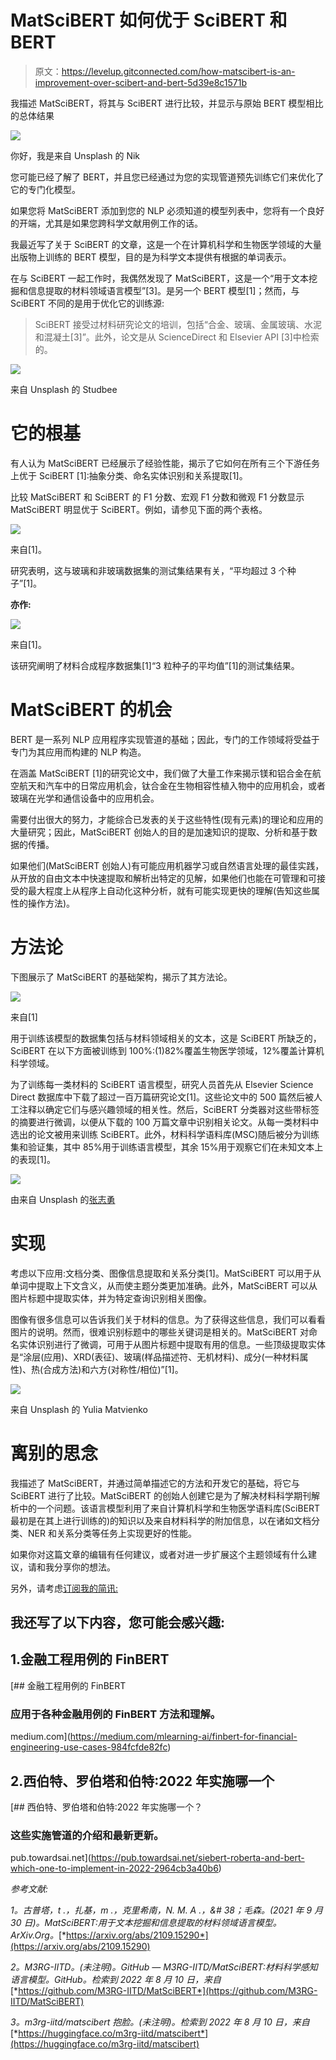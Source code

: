 # MatSciBERT 如何优于 SciBERT 和 BERT

> 原文：<https://levelup.gitconnected.com/how-matscibert-is-an-improvement-over-scibert-and-bert-5d39e8c1571b>

我描述 MatSciBERT，将其与 SciBERT 进行比较，并显示与原始 BERT 模型相比的总体结果

![](img/14a0fd288583774a244801d6caf38161.png)

你好，我是来自 Unsplash 的 Nik

您可能已经了解了 BERT，并且您已经通过为您的实现管道预先训练它们来优化了它的专门化模型。

如果您将 MatSciBERT 添加到您的 NLP 必须知道的模型列表中，您将有一个良好的开端，尤其是如果您跨科学文献用例工作的话。

我最近写了关于 SciBERT 的文章，这是一个在计算机科学和生物医学领域的大量出版物上训练的 BERT 模型，目的是为科学文本提供有根据的单词表示。

在与 SciBERT 一起工作时，我偶然发现了 MatSciBERT，这是一个“用于文本挖掘和信息提取的材料领域语言模型”[3]。是另一个 BERT 模型[1]；然而，与 SciBERT 不同的是用于优化它的训练源:

> SciBERT 接受过材料研究论文的培训，包括“合金、玻璃、金属玻璃、水泥和混凝土[3]”。此外，论文是从 ScienceDirect 和 Elsevier API [3]中检索的。

![](img/5dcdecca97b2353646539ee3c59ae61c.png)

来自 Unsplash 的 Studbee

# **它的根基**

有人认为 MatSciBERT 已经展示了经验性能，揭示了它如何在所有三个下游任务上优于 SciBERT [1]:抽象分类、命名实体识别和关系提取[1]。

比较 MatSciBERT 和 SciBERT 的 F1 分数、宏观 F1 分数和微观 F1 分数显示 MatSciBERT 明显优于 SciBERT。例如，请参见下面的两个表格。

![](img/f601a17c16d0001f32e7ae6dd3d749e7.png)

来自[1]。

研究表明，这与玻璃和非玻璃数据集的测试集结果有关，“平均超过 3 个种子”[1]。

**亦作:**

![](img/072864d23eed7db5a8850b174f65e770.png)

来自[1]。

该研究阐明了材料合成程序数据集[1]“3 粒种子的平均值”[1]的测试集结果。

# MatSciBERT 的机会

BERT 是一系列 NLP 应用程序实现管道的基础；因此，专门的工作领域将受益于专门为其应用而构建的 NLP 构造。

在涵盖 MatSciBERT [1]的研究论文中，我们做了大量工作来揭示镁和铝合金在航空航天和汽车中的日常应用机会，钛合金在生物相容性植入物中的应用机会，或者玻璃在光学和通信设备中的应用机会。

需要付出很大的努力，才能综合已发表的关于这些特性(现有元素)的理论和应用的大量研究；因此，MatSciBERT 创始人的目的是加速知识的提取、分析和基于数据的传播。

如果他们(MatSciBERT 创始人)有可能应用机器学习或自然语言处理的最佳实践，从开放的自由文本中快速提取和解析出特定的见解，如果他们也能在可管理和可接受的最大程度上从程序上自动化这种分析，就有可能实现更快的理解(告知这些属性的操作方法)。

# **方法论**

下图展示了 MatSciBERT 的基础架构，揭示了其方法论。

![](img/163f88f844bb7c933f7d9c00b731240e.png)

来自[1]

用于训练该模型的数据集包括与材料领域相关的文本，这是 SciBERT 所缺乏的，SciBERT 在以下方面被训练到 100%:(1)82%覆盖生物医学领域，12%覆盖计算机科学领域。

为了训练每一类材料的 SciBERT 语言模型，研究人员首先从 Elsevier Science Direct 数据库中下载了超过一百万篇研究论文[1]。这些论文中的 500 篇然后被人工注释以确定它们与感兴趣领域的相关性。然后，SciBERT 分类器对这些带标签的摘要进行微调，以便从下载的 100 万篇文章中识别相关论文。从每一类材料中选出的论文被用来训练 SciBERT。此外，材料科学语料库(MSC)随后被分为训练集和验证集，其中 85%用于训练语言模型，其余 15%用于观察它们在未知文本上的表现[1]。

![](img/064b43872adaaee4a8cc69f50252c546.png)

由来自 Unsplash 的[张志勇](https://unsplash.com/@danielkcheung)

# **实现**

考虑以下应用:文档分类、图像信息提取和关系分类[1]。MatSciBERT 可以用于从单词中提取上下文含义，从而使主题分类更加准确。此外，MatSciBERT 可以从图片标题中提取实体，并为特定查询识别相关图像。

图像有很多信息可以告诉我们关于材料的信息。为了获得这些信息，我们可以看看图片的说明。然而，很难识别标题中的哪些关键词是相关的。MatSciBERT 对命名实体识别进行了微调，可用于从图片标题中提取有用的信息。一些顶级提取实体是“涂层(应用)、XRD(表征)、玻璃(样品描述符、无机材料)、成分(一种材料属性)、热(合成方法)和六方(对称性/相位)”[1]。

![](img/86526646e5b957d9c7aba56a61a39a50.png)

来自 Unsplash 的 Yulia Matvienko

# **离别的思念**

我描述了 MatSciBERT，并通过简单描述它的方法和开发它的基础，将它与 SciBERT 进行了比较。MatSciBERT 的创始人创建它是为了解决材料科学期刊解析中的一个问题。该语言模型利用了来自计算机科学和生物医学语料库(SciBERT 最初是在其上进行训练的)的知识以及来自材料科学的附加信息，以在诸如文档分类、NER 和关系分类等任务上实现更好的性能。

如果你对这篇文章的编辑有任何建议，或者对进一步扩展这个主题领域有什么建议，请和我分享你的想法。

另外，请考虑[订阅我的简讯:](https://pventures.substack.com)

## 我还写了以下内容，您可能会感兴趣:

## 1.金融工程用例的 FinBERT

[](https://medium.com/mlearning-ai/finbert-for-financial-engineering-use-cases-984fcfde82fc) [## 金融工程用例的 FinBERT

### 应用于各种金融用例的 FinBERT 方法和理解。

medium.com](https://medium.com/mlearning-ai/finbert-for-financial-engineering-use-cases-984fcfde82fc) 

## 2.西伯特、罗伯塔和伯特:2022 年实施哪一个

[](https://pub.towardsai.net/siebert-roberta-and-bert-which-one-to-implement-in-2022-2964cb3a40b6) [## 西伯特、罗伯塔和伯特:2022 年实施哪一个？

### 这些实施管道的介绍和最新更新。

pub.towardsai.net](https://pub.towardsai.net/siebert-roberta-and-bert-which-one-to-implement-in-2022-2964cb3a40b6) 

*参考文献:*

*1。古普塔，t .，扎基，m .，克里希南，N. M. A .，&# 38；毛森。(2021 年 9 月 30 日)。MatSciBERT:用于文本挖掘和信息提取的材料领域语言模型。ArXiv.Org。*[*https://arxiv.org/abs/2109.15290*](https://arxiv.org/abs/2109.15290)

*2。M3RG-IITD。(未注明)。GitHub — M3RG-IITD/MatSciBERT:材料科学感知语言模型。GitHub。检索到 2022 年 8 月 10 日，来自*[*https://github.com/M3RG-IITD/MatSciBERT*](https://github.com/M3RG-IITD/MatSciBERT)

*3。m3rg-iitd/matscibert 抱脸。(未注明)。检索到 2022 年 8 月 10 日，来自*[*https://huggingface.co/m3rg-iitd/matscibert*](https://huggingface.co/m3rg-iitd/matscibert)